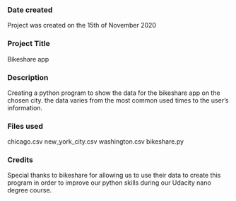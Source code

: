 ### Date created
Project was created on the 15th of November 2020

### Project Title
Bikeshare app

### Description
Creating a python program to show the data for the bikeshare app on the chosen city. the data varies from the most common used times to the user’s information.

### Files used
chicago.csv
new_york_city.csv
washington.csv
bikeshare.py

### Credits
Special thanks to bikeshare for allowing us to use their data to create this program in order to improve our python skills during our Udacity nano degree course.

